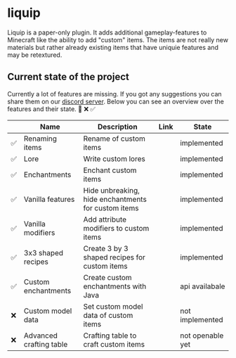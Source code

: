 # liquip
Liquip is a paper-only plugin. It adds additional gameplay-features to Minecraft like the ability to add "custom" items.
The items are not really new materials but rather already existing items that have uniquie features and may be retextured.

## Current state of the project
Currently a lot of features are missing. If you got any suggestions you can share them on our [discord server](https://discord.gg/WfzeWjBpeY).
Below you can see an overview over the features and their state.
:construction:
:x:
:white_check_mark:

||Name|Description|Link|State|
|-|---|-----------|----|-----|
|:white_check_mark:|Renaming items     |Rename of custom items||implemented|
|:white_check_mark:|Lore               |Write custom lores||implemented|
|:white_check_mark:|Enchantments       |Enchant custom items||implemented|
|:white_check_mark:|Vanilla features   |Hide unbreaking, hide enchantments for custom items||implemented|
|:white_check_mark:|Vanilla modifiers  |Add attribute modifiers to custom items||implemented|
|:white_check_mark:|3x3 shaped recipes |Create 3 by 3 shaped recipes for custom items||implemented|
|:white_check_mark:|Custom enchantments|Create custom enchantments with Java||api availabale|
|:x:|Custom model data      |Set custom model data of custom items||not implemented|
|:x:|Advanced crafting table|Crafting table to craft custom items||not openable yet|
